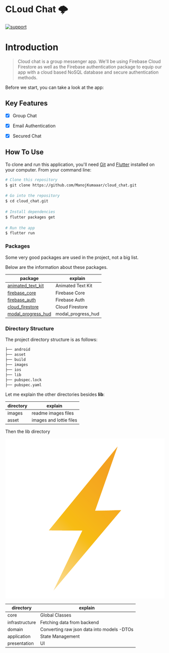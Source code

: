 
# CLoud Chat 🌩️

[![support](https://img.shields.io/badge/plateform-flutter%7Candroid%20studio-9cf?style=for-the-badge&logo=appveyor)](https://github.com/ManojKumaaar/cloud_chat)

# Introduction

> Cloud chat is a group messenger app. We'll be using Firebase Cloud Firestore as well as the Firebase authentication package to equip our app with a cloud based NoSQL database and secure authentication methods.

Before we start, you can take a look at the app:

## Key Features

- [x] Group Chat
- [x] Email Authentication
- [x] Secured Chat


## How To Use

To clone and run this application, you'll need [Git](https://git-scm.com) and [Flutter](https://flutter.dev/docs/get-started/install) installed on your computer. From your command line:

```bash
# Clone this repository
$ git clone https://github.com/ManojKumaaar/cloud_chat.git

# Go into the repository
$ cd cloud_chat.git

# Install dependencies
$ flutter packages get

# Run the app
$ flutter run
```


### Packages


Some very good packages are used in the project, not a big list.


Below are the information about these packages.


package | explain
---|---
[animated_text_kit](https://pub.flutter-io.cn/packages/animated_text_kit) | Animated Text Kit
[firebase_core](https://pub.flutter-io.cn/packages/firebase_core) | Firebase Core
[firebase_auth](https://pub.flutter-io.cn/packages/firebase_auth) | Firebase Auth
[cloud_firestore](https://pub.flutter-io.cn/packages/cloud_firestore) | Cloud Firestore
[modal_progress_hud](https://pub.flutter-io.cn/packages/modal_progress_hud) | modal_progress_hud

### Directory Structure

The project directory structure is as follows:

```
├── android
├── asset
├── build
├── images
├── ios
├── lib
├── pubspec.lock
├── pubspec.yaml

```


Let me explain the other directories besides **lib**:

directory | explain
---|---
images | readme images files
asset | images and lottie files

Then the lib directory


![lib](images/logo.png)



directory | explain
---|---
core | Global Classes
infrastructure | Fetching data from backend
domain | Converting raw json data into models -DTOs
application | State Management 
presentation | UI

